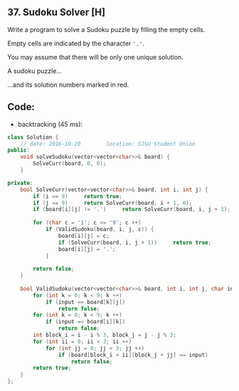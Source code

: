 ## 37. Sudoku Solver [H]
Write a program to solve a Sudoku puzzle by filling the empty cells.

Empty cells are indicated by the character `'.'`.

You may assume that there will be only one unique solution.

![]()   
A sudoku puzzle...

![]()   
...and its solution numbers marked in red.

## Code:
- backtracking (45 ms):
```c++
class Solution {
    // date: 2016-10-20        location: SJSU Student Union
public:
    void solveSudoku(vector<vector<char>>& board) {
        SolveCurr(board, 0, 0);
    }

private: 
    bool SolveCurr(vector<vector<char>>& board, int i, int j) {
        if (i == 9)     return true;
        if (j == 9)     return SolveCurr(board, i + 1, 0);
        if (board[i][j] != '.')     return SolveCurr(board, i, j + 1);
        
        for (char c = '1'; c <= '9'; c ++) 
            if (ValidSudoku(board, i, j, c)) {
                board[i][j] = c;
                if (SolveCurr(board, i, j + 1))     return true;
                board[i][j] = '.';
            }
        
        return false;
    }
    
    bool ValidSudoku(vector<vector<char>>& board, int i, int j, char input) {
        for (int k = 0; k < 9; k ++)
            if (input == board[k][j])
                return false;
        for (int k = 0; k < 9; k ++)
            if (input == board[i][k])
                return false;    
        int block_i = i - i % 3, block_j = j - j % 3;
        for (int ii = 0; ii < 3; ii ++)
            for (int jj = 0; jj < 3; jj ++)
                if (board[block_i + ii][block_j + jj] == input)
                    return false;
        return true;
    }
};
```
